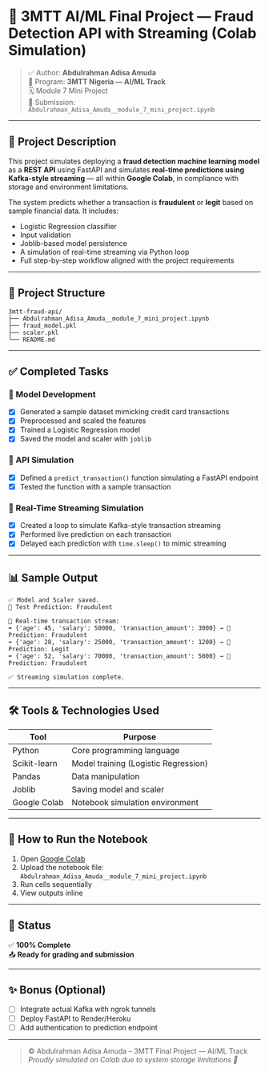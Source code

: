 # 🚀 3MTT AI/ML Final Project — Fraud Detection API with Streaming (Colab Simulation)

> ✅ Author: **Abdulrahman Adisa Amuda**  
> 🏁 Program: **3MTT Nigeria — AI/ML Track**  
> 🗓️ Module 7 Mini Project  
> 📄 Submission: `Abdulrahman_Adisa_Amuda__module_7_mini_project.ipynb`

---

## 📌 Project Description

This project simulates deploying a **fraud detection machine learning model** as a **REST API** using FastAPI and simulates **real-time predictions using Kafka-style streaming** — all within **Google Colab**, in compliance with storage and environment limitations.

The system predicts whether a transaction is **fraudulent** or **legit** based on sample financial data. It includes:

- Logistic Regression classifier  
- Input validation  
- Joblib-based model persistence  
- A simulation of real-time streaming via Python loop  
- Full step-by-step workflow aligned with the project requirements  

---

## 📂 Project Structure

```
3mtt-fraud-api/
├── Abdulrahman_Adisa_Amuda__module_7_mini_project.ipynb
├── fraud_model.pkl
├── scaler.pkl
└── README.md
```

---

## ✅ Completed Tasks

### 🧠 Model Development
- [x] Generated a sample dataset mimicking credit card transactions  
- [x] Preprocessed and scaled the features  
- [x] Trained a Logistic Regression model  
- [x] Saved the model and scaler with `joblib`  

### 🔧 API Simulation
- [x] Defined a `predict_transaction()` function simulating a FastAPI endpoint  
- [x] Tested the function with a sample transaction  

### 📡 Real-Time Streaming Simulation
- [x] Created a loop to simulate Kafka-style transaction streaming  
- [x] Performed live prediction on each transaction  
- [x] Delayed each prediction with `time.sleep()` to mimic streaming  

---

## 📊 Sample Output

```text
✅ Model and Scaler saved.
🧪 Test Prediction: Fraudulent

🚦 Real-time transaction stream:
➡️ {'age': 45, 'salary': 50000, 'transaction_amount': 3000} → 🧠 Prediction: Fraudulent
➡️ {'age': 28, 'salary': 25000, 'transaction_amount': 1200} → 🧠 Prediction: Legit
➡️ {'age': 52, 'salary': 70000, 'transaction_amount': 5000} → 🧠 Prediction: Fraudulent

✅ Streaming simulation complete.
```

---

## 🛠️ Tools & Technologies Used

| Tool        | Purpose                             |
|-------------|-------------------------------------|
| Python      | Core programming language           |
| Scikit-learn| Model training (Logistic Regression)|
| Pandas      | Data manipulation                   |
| Joblib      | Saving model and scaler             |
| Google Colab| Notebook simulation environment     |

---

## 🧾 How to Run the Notebook

1. Open [Google Colab](https://colab.research.google.com)  
2. Upload the notebook file: `Abdulrahman_Adisa_Amuda__module_7_mini_project.ipynb`  
3. Run cells sequentially  
4. View outputs inline  

---

## 🏁 Status

✅ **100% Complete**  
📤 **Ready for grading and submission**

---

## ✨ Bonus (Optional)

- [ ] Integrate actual Kafka with ngrok tunnels  
- [ ] Deploy FastAPI to Render/Heroku  
- [ ] Add authentication to prediction endpoint  

---

> © Abdulrahman Adisa Amuda – 3MTT Final Project — AI/ML Track  
> _Proudly simulated on Colab due to system storage limitations 🚀_
